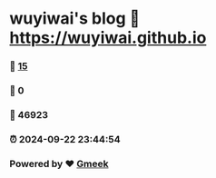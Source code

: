 # wuyiwai's blog :link: https://wuyiwai.github.io 
### :page_facing_up: [15](https://wuyiwai.github.io/tag.html) 
### :speech_balloon: 0 
### :hibiscus: 46923 
### :alarm_clock: 2024-09-22 23:44:54 
### Powered by :heart: [Gmeek](https://github.com/Meekdai/Gmeek)
